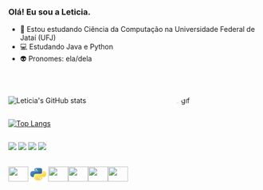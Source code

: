 ### Olá! Eu sou a Leticia.

- 👾 Estou estudando Ciência da Computação na Universidade Federal de Jataí (UFJ)
- 💻 Estudando Java e Python
- 👽 Pronomes: ela/dela
 </div>
  
  ##

  <div>

<div style="display: inline_block"><br>
  
![Leticia's GitHub stats](https://github-readme-stats.vercel.app/api?username=imleticiagb&show_icons=true&theme=dark)
<img align="right" alt="Let-gif" height="200" width="200" style="border-radius:80px;"
src="https://i.pinimg.com/originals/06/7c/38/067c38ee38288d81d3ea7b9b497bca90.gif">
 
 </div>
  
 ##
 
<div> 
 
 
[![Top Langs](https://github-readme-stats.vercel.app/api/top-langs/?username=imleticiagb)](https://github.com/imleticiagb/github-readme-stats)

          
 </div>
  
  ##
 
<div> 

  <a href="https://instagram.com/imleticia_gb" target="_blank"><img src="https://img.shields.io/badge/-Instagram-%23E4405F?style=for-the-badge&logo=instagram&logoColor=white" target="_blank"></a>
  <a href = "mailto:leticiabjti@gmail.com"><img src="https://img.shields.io/badge/-Gmail-%23333?style=for-the-badge&logo=gmail&logoColor=white" target="_blank"></a>
  <a href="https://www.linkedin.com/in/leticiagbatista/" target="_blank"><img src="https://img.shields.io/badge/-LinkedIn-%230077B5?style=for-the-badge&logo=linkedin&logoColor=white" target="_blank"></a> 
  <a href="https://t.me/imleticia_gb" target="_blank"><img src="https://img.shields.io/badge/Telegram-2CA5E0?style=for-the-badge&logo=telegram&logoColor=white" target="_blank"></a> 

   </div>
  
  ##
 
<div> 

<img align="center" height="30" width="40" 
src="https://cdn.jsdelivr.net/gh/devicons/devicon/icons/c/c-line.svg" /><img align="center" height="30" width="40"
src="https://raw.githubusercontent.com/devicons/devicon/master/icons/python/python-original.svg"><img align="center" height="30" width="40" src="https://cdn.jsdelivr.net/gh/devicons/devicon@latest/icons/css3/css3-original.svg" /><img align="center" height="30" width="40"
src="https://cdn.jsdelivr.net/gh/devicons/devicon@latest/icons/javascript/javascript-original.svg" /><img align="center" height="30" width="40"
src="https://cdn.jsdelivr.net/gh/devicons/devicon@latest/icons/html5/html5-original.svg" /><img align="center" height="30" width="40"          
src="https://cdn.jsdelivr.net/gh/devicons/devicon/icons/java/java-original.svg" />
